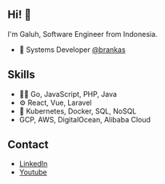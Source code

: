 ## Hi! 👋
I'm Galuh, Software Engineer from Indonesia.

- 🧭 Systems Developer [@brankas](https://brankas.com)

## Skills
- 👨‍💻 Go, JavaScript, PHP, Java
- ⚙️ React, Vue, Laravel
- 💽 Kubernetes, Docker, SQL, NoSQL
- GCP, AWS, DigitalOcean, Alibaba Cloud

## Contact
- [LinkedIn](https://www.linkedin.com/in/galuh-pradipta-007306113/)
- [Youtube](https://www.youtube.com/@ngegolang)
